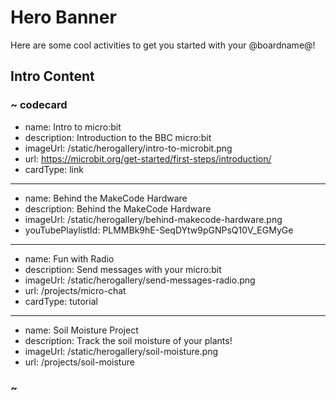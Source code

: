 # Hero Banner

Here are some cool activities to get you started with your @boardname@!

## Intro Content

### ~ codecard

-   name: Intro to micro:bit
-   description: Introduction to the BBC micro:bit
-   imageUrl: /static/herogallery/intro-to-microbit.png
-   url: https://microbit.org/get-started/first-steps/introduction/
-   cardType: link

---

-   name: Behind the MakeCode Hardware
-   description: Behind the MakeCode Hardware
-   imageUrl: /static/herogallery/behind-makecode-hardware.png
-   youTubePlaylistId: PLMMBk9hE-SeqDYtw9pGNPsQ10V_EGMyGe

---

-   name: Fun with Radio
-   description: Send messages with your micro:bit
-   imageUrl: /static/herogallery/send-messages-radio.png
-   url: /projects/micro-chat
-   cardType: tutorial

---

-   name: Soil Moisture Project
-   description: Track the soil moisture of your plants!
-   imageUrl: /static/herogallery/soil-moisture.png
-   url: /projects/soil-moisture

### ~
